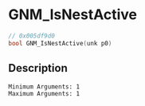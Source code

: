 # GNM_IsNestActive
```c
// 0x005df9d0
bool GNM_IsNestActive(unk p0)
```
## Description
```
Minimum Arguments: 1
Maximum Arguments: 1
```
